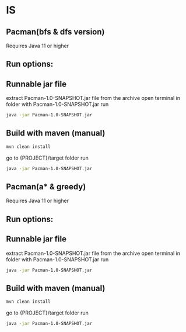 # IS
## Pacman(bfs & dfs version)
Requires Java 11 or higher
## Run options:
## Runnable jar file
extract Pacman-1.0-SNAPSHOT.jar file from the archive
open terminal in folder with Pacman-1.0-SNAPSHOT.jar
run 
```bash
java -jar Pacman-1.0-SNAPSHOT.jar
```
## Build with maven (manual)
```bash
mvn clean install
```
go to {PROJECT}/target folder
run
```bash
java -jar Pacman-1.0-SNAPSHOT.jar
```


## Pacman(a* & greedy)
Requires Java 11 or higher
## Run options:
## Runnable jar file
extract Pacman-1.0-SNAPSHOT.jar file from the archive
open terminal in folder with Pacman-1.0-SNAPSHOT.jar
run 
```bash
java -jar Pacman-1.0-SNAPSHOT.jar
```
## Build with maven (manual)
```bash
mvn clean install
```
go to {PROJECT}/target folder
run
```bash
java -jar Pacman-1.0-SNAPSHOT.jar
```
